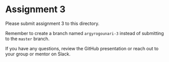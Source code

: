 # Assignment 3

Please submit assignment 3 to this directory.

Remember to create a branch named `argyrogounari-3` 
instead of submitting to the `master` branch.

If you have any questions, review the GitHub presentation or reach
out to your group or mentor on Slack.
